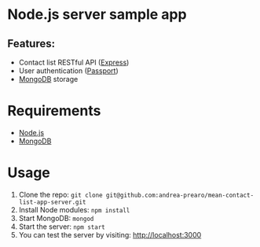 # Node.js server sample app
## Features:
- Contact list RESTful API ([Express](http://expressjs.com/))
- User authentication ([Passport](http://passportjs.org/))
- [MongoDB](https://www.mongodb.org/) storage

# Requirements
- [Node.js](https://nodejs.org/en/)
- [MongoDB](https://www.mongodb.org/)

# Usage
1. Clone the repo: ```git clone git@github.com:andrea-prearo/mean-contact-list-app-server.git``` 
2. Install Node modules: ```npm install```
3. Start MongoDB: ```mongod```
4. Start the server: ```npm start```
5. You can test the server by visiting: [http://localhost:3000](http://localhost:3000)